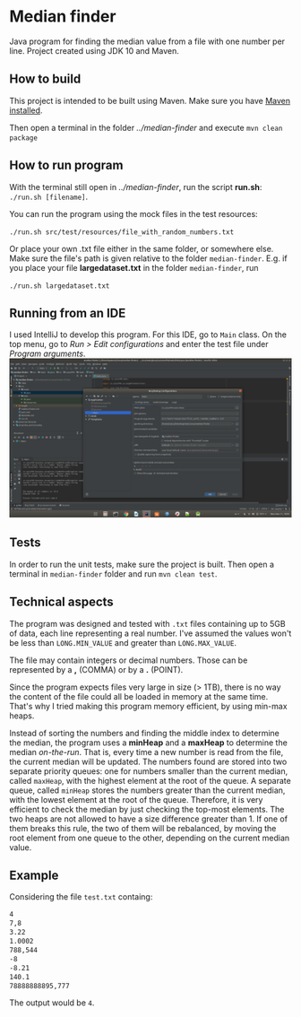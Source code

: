 # Median finder
Java program for finding the median value from a file with one number per line. Project created using JDK 10 and Maven.

## How to build
This project is intended to be built using Maven. Make sure you have [Maven installed](https://maven.apache.org). 

Then open a terminal in the folder *../median-finder* and execute
`mvn clean package`

## How to run program

With the terminal still open in *../median-finder*, run the script **run.sh**:
`./run.sh [filename]`.

You can run the program using the mock files in the test resources:

`./run.sh src/test/resources/file_with_random_numbers.txt`

Or place your own .txt file either in the same folder, or somewhere else. Make sure the file's path is given relative to the folder `median-finder`. E.g. if you place your file **largedataset.txt** in the folder `median-finder`, run

`./run.sh largedataset.txt`

## Running from an IDE

I used IntelliJ to develop this program. For this IDE, go to `Main` class. On the top menu, go to *Run > Edit configurations* and enter the test file under *Program arguments*.
![Screenshot](/docs/img/edit_config.png)

## Tests

In order to run the unit tests, make sure the project is built. Then open a terminal in `median-finder` folder and run `mvn clean test`.

## Technical aspects

The program was designed and tested with `.txt` files containing up to 5GB of data, each line representing a real number. I've assumed the values won't be less than `LONG.MIN_VALUE` and greater than `LONG.MAX_VALUE`.

The file may contain integers or decimal numbers. Those can be represented by a **,** (COMMA) or by a **.** (POINT).

Since the program expects files very large in size (> 1TB), there is no way the content of the file could all be loaded in memory at the same time. That's why I tried making this program memory efficient, by using min-max heaps.

Instead of sorting the numbers and finding the middle index to determine the median, the program uses a **minHeap** and a **maxHeap** to determine the median *on-the-run*. That is, every time a new number is read from the file, the current median will be updated. The numbers found are stored into two separate priority queues: one for numbers smaller than the current median, called `maxHeap`, with the highest element at the root of the queue. A separate queue, called `minHeap` stores the numbers greater than the current median, with the lowest element at the root of the queue. Therefore, it is very efficient to check the median by just checking the top-most elements. The two heaps are not allowed to have a size difference greater than 1. If one of them breaks this rule, the two of them will be rebalanced, by moving the root element from one queue to the other, depending on the current median value.

## Example

Considering the file `test.txt` containg:
```
4
7,8
3.22
1.0002
788,544
-8
-8.21
140.1
78888888895,777
```

The output would be `4`.
